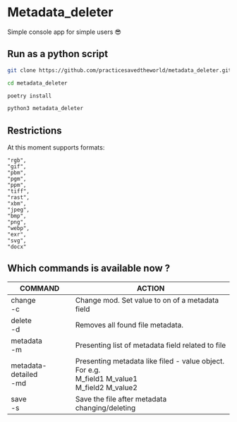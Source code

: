 # Metadata_deleter

Simple console app for simple users :sunglasses:


## Run as a python script

```sh
git clone https://github.com/practicesavedtheworld/metadata_deleter.git
```
```sh
cd metadata_deleter
```
```sh
poetry install
```
```sh
python3 metadata_deleter
```

## Restrictions


At this moment supports formats:


    "rgb",
    "gif",
    "pbm",
    "pgm",
    "ppm",
    "tiff",
    "rast",
    "xbm",
    "jpeg",
    "bmp",
    "png",
    "webp",
    "exr",
    "svg",
    "docx"

## Which commands is available now ?

|  COMMAND | ACTION |
| ----------- | ----------- |
| change <br> -c | Change mod. Set value to on of a metadata field  |
| delete <br> -d  | Removes all found file metadata. |
| metadata <br> -m | Presenting list of metadata field related to file  |
| metadata-detailed <br> -md  | Presenting metadata like filed - value object. For e.g. <br> M_field1      M_value1 <br> M_field2      M_value2 |
| save  <br> -s | Save the file after metadata changing/deleting   |



